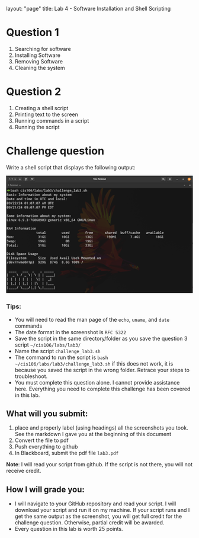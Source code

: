 
layout: "page"
title: Lab 4 - Software Installation and Shell Scripting


# Question 1
1. Searching for software
2. Installing Software
3. Removing Software
4. Cleaning the system
# Question 2
1. Creating a shell script
2. Printing text to the screen
3. Running commands in a script
4. Running the script

# Challenge question
Write a shell script that displays the following output:

![cqo](/assets/lab3/challenngeQoutput1.png)

### Tips:
* You will need to read the man page of the `echo`, `uname`, and `date` commands
* The date format in the screenshot is `RFC 5322`
* Save the script in the same directory/folder as you save the question 3 script `~/cis106/labs/lab3/`
* Name the script `challenge_lab3.sh`
* The command to run the script is `bash ~/cis106/labs/lab3/challenge_lab3.sh` if this does not work, it is because you saved the script in the wrong folder. Retrace your steps to troubleshoot. 
* You must complete this question alone. I cannot provide assistance here. Everything you need to complete this challenge has been covered in this lab.


## What will you submit:
1. place and properly label (using headings) all the screenshots you took. See the markdown I gave you at the beginning of this document
2. Convert the file to pdf
3. Push everything to github
4. In Blackboard, submit the pdf file `lab3.pdf`

**Note**: I will read your script from github. If the script is not there, you will not receive credit. 

## How I will grade you:
* I will navigate to your GitHub repository and read your script. I will download your script and run it on my machine. If your script runs and I get the same output as the screenshot, you will get full credit for the challenge question. Otherwise, partial credit will be awarded.
* Every question in this lab is worth 25 points.
